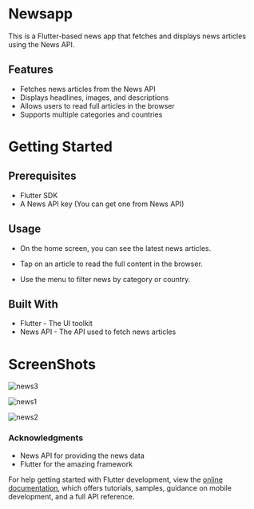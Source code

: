 # Newsapp

This is a Flutter-based news app that fetches and displays news articles using the News API.

 ## Features
 
- Fetches news articles from the News API
- Displays headlines, images, and descriptions
- Allows users to read full articles in the browser
- Supports multiple categories and countries


# Getting Started

## Prerequisites

- Flutter SDK
- A News API key (You can get one from News API)

## Usage

- On the home screen, you can see the latest news articles.

- Tap on an article to read the full content in the browser.

- Use the menu to filter news by category or country.

## Built With
- Flutter - The UI toolkit
- News API - The API used to fetch news articles

# ScreenShots

![news3](https://github.com/user-attachments/assets/43f82f25-835d-412c-9291-596b97a96129)

![news1](https://github.com/user-attachments/assets/a06737ed-4c2c-4601-9219-515d53dcb565) 

![news2](https://github.com/user-attachments/assets/53dbc640-320c-49eb-928d-2dec68fb7f77)

### Acknowledgments
- News API for providing the news data
- Flutter for the amazing framework






For help getting started with Flutter development, view the
[online documentation](https://docs.flutter.dev/), which offers tutorials,
samples, guidance on mobile development, and a full API reference.
